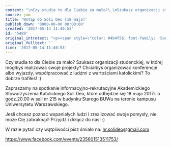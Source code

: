 ```yaml
---
content: "\nCzy studia to dla Ciebie za mało?\_\nSzukasz organizacji studenckiej, w której mógłbyś realizować swoje projekty?\_\nChciałbyś organizować konferencje albo wyjazdy, współpracować z ludźmi z wartościami katolickimi?\_\nTo dobrze trafiłeś! :)\n\nZapraszamy na spotkanie informacyjno-rekrutacyjne Akademickiego Stowarzyszenia Katolickiego Soli Deo, które odbędzie się 18 maja 2017r. o godz.20.00 w sali nr 215 w budynku Starego BUWu na terenie kampusu Uniwersytetu Warszawskiego.\_\nJeśli chcesz poznać wspaniałych ludzi i zrealizować swoje pomysły, nie może Cię zabraknąć!\nPrzyjdź i dołącz do nas! :)\n\nW razie pytań czy wątpliwości pisz śmiało na: hr.solideo@gmail.com\n\r\n\n\_\n\r\n\nhttps://www.facebook.com/events/235601513511753/\n"
source: jom
title: 'Wstąp do Soli Deo [18 maja]'
publish_down: '0000-00-00 00:00:00'
created: '2017-05-14 11:40:53'
id: '5489'
original_introtext: "<p><span style=\"color: #4b4f56; font-family: 'San Francisco', -apple-system, system-ui, '.SFNSText-Regular', sans-serif; font-size: 14px; letter-spacing: -0.24px;\">Czy studia to dla Ciebie za mało?\_</span><br style=\"color: #4b4f56; font-family: 'San Francisco', -apple-system, system-ui, '.SFNSText-Regular', sans-serif; font-size: 14px; letter-spacing: -0.24px;\" /><span style=\"color: #4b4f56; font-family: 'San Francisco', -apple-system, system-ui, '.SFNSText-Regular', sans-serif; font-size: 14px; letter-spacing: -0.24px;\">Szukasz organizacji studenckiej, w której mógłbyś realizować swoje projekty?\_</span><br style=\"color: #4b4f56; font-family: 'San Francisco', -apple-system, system-ui, '.SFNSText-Regular', sans-serif; font-size: 14px; letter-spacing: -0.24px;\" /><span style=\"color: #4b4f56; font-family: 'San Francisco', -apple-system, system-ui, '.SFNSText-Regular', sans-serif; font-size: 14px; letter-spacing: -0.24px;\">Chciałbyś organizować konferencje albo wyjazdy, współpracować z ludźmi z wartościami katolickimi?\_</span><br style=\"color: #4b4f56; font-family: 'San Francisco', -apple-system, system-ui, '.SFNSText-Regular', sans-serif; font-size: 14px; letter-spacing: -0.24px;\" /><span style=\"color: #4b4f56; font-family: 'San Francisco', -apple-system, system-ui, '.SFNSText-Regular', sans-serif; font-size: 14px; letter-spacing: -0.24px;\">To dobrze trafiłeś! :)</span><br style=\"color: #4b4f56; font-family: 'San Francisco', -apple-system, system-ui, '.SFNSText-Regular', sans-serif; font-size: 14px; letter-spacing: -0.24px;\" /><br style=\"color: #4b4f56; font-family: 'San Francisco', -apple-system, system-ui, '.SFNSText-Regular', sans-serif; font-size: 14px; letter-spacing: -0.24px;\" /><span style=\"color: #4b4f56; font-family: 'San Francisco', -apple-system, system-ui, '.SFNSText-Regular', sans-serif; font-size: 14px; letter-spacing: -0.24px;\">Zapraszamy na spotkanie informacyjno-rekrutacyjne Akademickiego Stowarzyszenia Katolickiego Soli Deo, które odbędzie się 18 maja 2017r. o godz.20.00 w sali nr 215 w budynku Starego BUWu na terenie kampusu Uniwersytetu Warszawskiego.\_</span><br style=\"color: #4b4f56; font-family: 'San Francisco', -apple-system, system-ui, '.SFNSText-Regular', sans-serif; font-size: 14px; letter-spacing: -0.24px;\" /><br style=\"color: #4b4f56; font-family: 'San Francisco', -apple-system, system-ui, '.SFNSText-Regular', sans-serif; font-size: 14px; letter-spacing: -0.24px;\" /><br style=\"color: #4b4f56; font-family: 'San Francisco', -apple-system, system-ui, '.SFNSText-Regular', sans-serif; font-size: 14px; letter-spacing: -0.24px;\" /><span style=\"color: #4b4f56; font-family: 'San Francisco', -apple-system, system-ui, '.SFNSText-Regular', sans-serif; font-size: 14px; letter-spacing: -0.24px;\">Jeśli chcesz poznać wspaniałych ludzi i zrealizować swoje pomysły, nie może Cię zabraknąć!</span><br style=\"color: #4b4f56; font-family: 'San Francisco', -apple-system, system-ui, '.SFNSText-Regular', sans-serif; font-size: 14px; letter-spacing: -0.24px;\" /><span style=\"color: #4b4f56; font-family: 'San Francisco', -apple-system, system-ui, '.SFNSText-Regular', sans-serif; font-size: 14px; letter-spacing: -0.24px;\">Przyjdź i dołącz do nas! :)</span><br style=\"color: #4b4f56; font-family: 'San Francisco', -apple-system, system-ui, '.SFNSText-Regular', sans-serif; font-size: 14px; letter-spacing: -0.24px;\" /><br style=\"color: #4b4f56; font-family: 'San Francisco', -apple-system, system-ui, '.SFNSText-Regular', sans-serif; font-size: 14px; letter-spacing: -0.24px;\" /><span style=\"color: #4b4f56; font-family: 'San Francisco', -apple-system, system-ui, '.SFNSText-Regular', sans-serif; font-size: 14px; letter-spacing: -0.24px;\">W razie pytań czy wątpliwości pisz śmiało na: hr.solideo@gmail.com</span></p>\r\n<p>\_</p>\r\n<p><span style=\"color: #4b4f56;\"><span style=\"font-size: 14px; letter-spacing: -0.24px;\">https://www.facebook.com/events/235601513511753/</span></span></p>"
original_fulltext: ''
time: '2017-05-14 11:40:53'
---
```

Czy studia to dla Ciebie za mało?
Szukasz organizacji studenckiej, w której mógłbyś realizować swoje projekty?
Chciałbyś organizować konferencje albo wyjazdy, współpracować z ludźmi z wartościami katolickimi?
To dobrze trafiłeś! :)

Zapraszamy na spotkanie informacyjno-rekrutacyjne Akademickiego Stowarzyszenia Katolickiego Soli Deo, które odbędzie się 18 maja 2017r. o godz.20.00 w sali nr 215 w budynku Starego BUWu na terenie kampusu Uniwersytetu Warszawskiego.

Jeśli chcesz poznać wspaniałych ludzi i zrealizować swoje pomysły, nie może Cię zabraknąć! Przyjdź i dołącz do nas! :)

W razie pytań czy wątpliwości pisz śmiało na: hr.solideo@gmail.com






https://www.facebook.com/events/235601513511753/


<!--{{json:{"created_date":"2017-05-14 11:40:53","publish_down":"0000-00-00 00:00:00","id":"5489"}}}-->